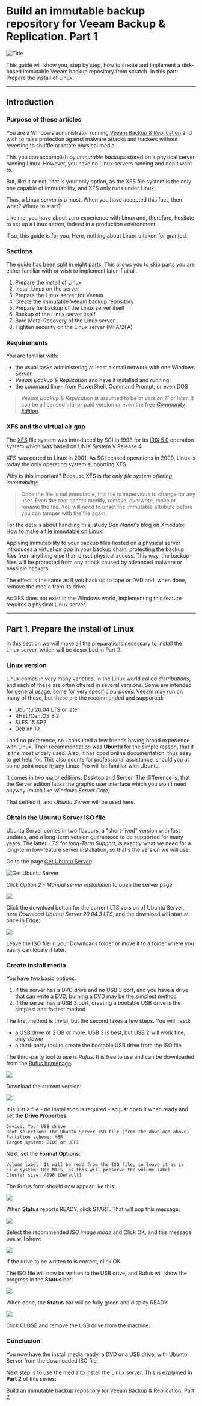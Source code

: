 # Build an immutable backup repository for Veeam Backup & Replication. Part 1

![Title](images/EE-title-veeam-linux.png)

This guide will show you, step by step, how to create and implement a disk-based immutable Veeam backup repository from scratch. In this part: Prepare the install of Linux.

---
## Introduction

### Purpose of these articles

You are a Windows administrator running [Veeam Backup & Replication](https://www.veeam.com/vm-backup-recovery-replication-software.html) and wish to raise protection against malware attacks and hackers without reverting to shuffle or rotate physical media.

This you can accomplish by *immutable backups* stored on a physical server running Linux.
However, you have no Linux servers running and don't want to.

But, like it or not, that is your only option, as the XFS file system is the only one capable of immutability, and XFS only runs under Linux.

Thus, a Linux server is a must. When you have accepted this fact, then what? Where to start?

Like me, you have about zero experience with Linux and, therefore, hesitate to set up a Linux server, indeed in a production environment.

If so, this guide is for you. Here, nothing about Linux is taken for granted.

### Sections

The guide has been split in eight parts. This allows you to skip parts you are either familiar with or wish to implement later if at all.

1. Prepare the install of Linux
2. Install Linux on the server
3. Prepare the Linux server for Veeam
4. Create the immutable Veeam backup repository
5. Prepare for backup of the Linux server itself
6. Backup of the Linux server itself
7. Bare Metal Recovery of the Linux server
8. Tighten security on the Linux server (MFA/2FA)

### Requirements

You are familiar with:

- the usual tasks administering at least a small network with one Windows Server
- *Veeam Backup & Replication* and have it installed and running
- the command line - from PowerShell, Command Prompt, or even DOS

> *Veeam Backup & Replication* is assumed to be of *version 11* or later.
> It can be a licensed trial or paid version or even the free [*Community Edition*](https://www.veeam.com/virtual-machine-backup-solution-free.html).

### XFS and the virtual air gap

The [XFS](https://en.wikipedia.org/wiki/XFS) file system was introduced by SGI in 1993 for its [IRIX 5.0](https://en.wikipedia.org/wiki/IRIX) operation system which was based on UNIX System V Release 4.

XFS was ported to Linux in 2001. As SGI ceased operations in 2009, Linux is today the only operating system supporting XFS.

Why is this important? Because XFS is *the only file system offering immutability*:
> Once the file is set immutable, this file is impervious to change for any user. Even the root cannot modify, remove, overwrite, move or rename the file. You will need to unset the immutable attribute before you can tamper with the file again.

For the details about handling this, study *Dan Nanni*'s blog on Xmodulo: [How to make a file immutable on Linux](https://www.xmodulo.com/make-file-immutable-linux.html).

Applying immutability to your backup files hosted on a physical server introduces a virtual *air gap* in your backup chain, protecting the backup files from anything else than direct physical access. This way, the backup files will be protected from any attack caused by advanced malware or possible hackers.

The effect is the same as if you back up to tape or DVD and, when done, remove the media from its drive.

As XFS does not exist in the Windows world, implementing this feature requires a physical Linux server.

---
## Part 1. Prepare the install of Linux

In this section we will make all the preparations necessary to install the Linux server, which will be described in Part 2.

### Linux version

Linux comes in very many varieties, in the Linux world called *distributions*, and each of these are often offered in several versions. Some are intended for general usage, some for very specific purposes. Veeam may run on many of these, but these are the recommended and supported:

- Ubuntu 20.04 LTS or later
- RHEL/CentOS 8.2
- SLES 15 SP2
- Debian 10

I had no preference, so I consulted a few friends having broad experience with Linux. Their recommendation was **Ubuntu** for the simple reason, that it is the most widely used. Also, it has good online documentation, thus easy to get help for. This also counts for professional assistance, should you at some point need it; any Linux-Pro will be familiar with Ubuntu.

It comes in two major editions: Desktop and Server. The difference is, that the Server edition lacks the graphic user interface which you won't need anyway (much like *Windows Server Core*).

That settled it, and *Ubuntu Server* will be used here.


### Obtain the Ubuntu Server ISO file

Ubuntu Server comes in two flavours, a "short-lived" version with fast updates, and a long-term version guaranteed to be supported for many years. The latter, *LTS* for *long-Term Support*, is exactly what we need for a long-term low-feature server installation, so that's the version we will use.

Go to the page [Get Ubuntu Server](https://ubuntu.com/download/server):

![Get Ubuntu Server](images/Ubuntu%201%20Download.png)

Click *Option 2 - Manual server installation* to open the server page:

![](images/Ubuntu%202%20Download.png)

Click the download button for the current LTS version of Ubuntu Server, here *Download Ubuntu Server 20.04.3 LTS*, and the download will start at once in Edge:

![](images/Ubuntu%203%20Download.png)

Leave the ISO file in your Downloads folder or move it to a folder where you easily can locate it later.


### Create install media

You have two basic options:

1. If the server has a DVD drive and no USB 3 port, and you have a drive that can write a DVD, burning a DVD may be the simplest method
2. If the server has a USB 3 port, creating a bootable USB drive is the simplest and fastest method

The first method is trivial, but the second takes a few steps. You will need:

- a USB drive of 2 GB or more. USB 3 is best, but USB 2 will work fine, only slower
- a third-party tool to create the bootable USB drive from the ISO file

The third-party tool to use is *Rufus*. It is free to use and can be downloaded from the [Rufus homepage](http://rufus.ie/):

![](images/Rufus%201.png)

Download the current version:

![](images/Rufus%202.png)

It is just a file - no installation is required - so just open it when ready and set the **Drive Properties**:

	Device: Your USB drive
	Boot selection: The Ubuntu Server ISO file (from the download above)
	Partition scheme: MBR
	Target system: BIOS or UEFI

Next, set the **Format Options**:

	Volume label: It will be read from the ISO file, so leave it as is
	File system: Use NTFS, as this will preserve the volume label
	Cluster size: 4096 (Default)

The Rufus form should now appear like this:

![](images/Rufus%203.png)

When **Status** reports READY, click START. That will pop this message:

![](images/Rufus%204.png)

Select the recommended *ISO image mode* and Click OK, and this message box will show:

![](images/Rufus%205.png)

If the drive to be written to is correct, click OK.

The ISO file will now be written to the USB drive, and Rufus will show the progress in the **Status** bar:

![](images/Rufus%206.png)

When done, the **Status** bar will be fully green and display READY:

![](images/Rufus%207.png)

Click CLOSE and remove the USB drive from the machine.

### Conclusion

You now have the install media ready, a DVD or a USB drive, with Ubuntu Server from the downloaded ISO file.

Next step is to use the media to install the Linux server. This is explained in **Part 2** of this series:

[Build an immutable backup repository for Veeam Backup & Replication. Part 2](link)